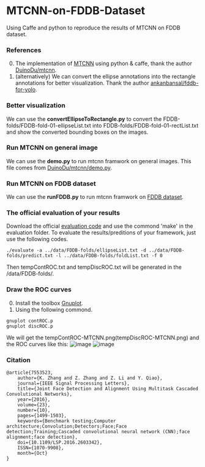 # MTCNN-on-FDDB-Dataset
Using Caffe and python to reproduce the results of MTCNN on FDDB dataset.



### References
0. The implementation of [MTCNN](https://github.com/kpzhang93/MTCNN_face_detection_alignment) using python & caffe, thank the author [DuinoDu/mtcnn](https://github.com/DuinoDu/mtcnn).
1. (alternatively) We can convert the ellipse annotations into the rectangle annotations for better visualization. Thank the author [ankanbansal/fddb-for-yolo](https://github.com/ankanbansal/fddb-for-yolo/blob/master/convertEllipseToRect.py).



### Better visualization
We can use the **convertEllipseToRectangle.py** to convert the FDDB-folds/FDDB-fold-01-ellipseList.txt into FDDB-folds/FDDB-fold-01-rectList.txt and show the converted bounding boxes on the images.



### Run MTCNN on general image
We can use the **demo.py** to run mtcnn framwork on general images. This file comes from [DuinoDu/mtcnn/demo.py](https://github.com/DuinoDu/mtcnn/blob/master/demo.py).



### Run MTCNN on FDDB dataset
We can use the **runFDDB.py** to run mtcnn framwork on [FDDB dataset](http://vis-www.cs.umass.edu/fddb/).



### The official evaluation of your results
Download the official [evaluation code](http://vis-www.cs.umass.edu/fddb/results.html#eval) and use the commond 'make' in the evaluation folder.
To evaluate the results/preditions of your framework, just use the following codes.
```
./evaluate -a ../data/FDDB-folds/ellipseList.txt -d ../data/FDDB-folds/predict.txt -l ../data/FDDB-folds/foldList.txt -f 0
```
Then tempContROC.txt and tempDiscROC.txt will be generated in the /data/FDDB-folds/.



### Draw the ROC curves
0. Install the toolbox [Gnuplot](http://www.gnuplot.info/).
1. Using the following commond.
```
gnuplot contROC.p 
gnuplot discROC.p
```
We will get the tempContROC-MTCNN.png(tempDiscROC-MTCNN.png) and the ROC curves like this:
![image](https://github.com/hualitlc/MTCNN-on-FDDB-Dataset/blob/master/FDDB-folds/tempContROC-MTCNN.png)
![image](https://github.com/hualitlc/MTCNN-on-FDDB-Dataset/blob/master/FDDB-folds/tempDiscROC-MTCNN.png)



### Citation
    @article{7553523,
        author={K. Zhang and Z. Zhang and Z. Li and Y. Qiao}, 
        journal={IEEE Signal Processing Letters}, 
        title={Joint Face Detection and Alignment Using Multitask Cascaded Convolutional Networks}, 
        year={2016}, 
        volume={23}, 
        number={10}, 
        pages={1499-1503}, 
        keywords={Benchmark testing;Computer architecture;Convolution;Detectors;Face;Face detection;Training;Cascaded convolutional neural network (CNN);face alignment;face detection}, 
        doi={10.1109/LSP.2016.2603342}, 
        ISSN={1070-9908}, 
        month={Oct}
    }
